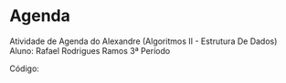 # Agenda
Atividade de Agenda do Alexandre (Algoritmos II - Estrutura De Dados)
Aluno: Rafael Rodrigues Ramos 
3ª Período

Código:



